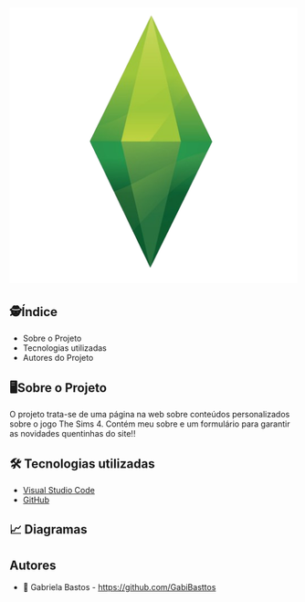 <h1 align="center">
    <img src="pumblob.png">
</h1>

## :detective:Índice

<ul>
    <li>Sobre o Projeto</li>
    <li>Tecnologias utilizadas</li>
    <li>Autores do Projeto</li>
</ul>

## :desktop_computer:Sobre o Projeto

O projeto trata-se de uma página na web sobre conteúdos personalizados sobre o jogo The Sims 4. Contém meu sobre e um formulário para garantir as novidades quentinhas do site!!

## :hammer_and_wrench: Tecnologias utilizadas

- [Visual Studio Code](https://dbeaver.io/download/)
- [GitHub](https://github.com/)

## :chart_with_upwards_trend: Diagramas

## Autores
- :girl:
Gabriela Bastos - https://github.com/GabiBasttos
